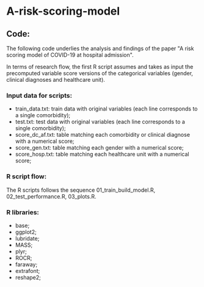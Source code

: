 # A-risk-scoring-model
## Code:

The following code underlies the analysis and findings of the paper "A risk scoring model of COVID-19 at hospital admission".

In terms of research flow, the first R script assumes and takes as input the precomputed variable score versions of the categorical variables (gender, clinical diagnoses and healthcare unit).

### Input data for scripts:

* train_data.txt: train data with original variables (each line corresponds to a single comorbidity);
* test.txt: test data with original variables (each line corresponds to a single comorbidity);
* score_dc_af.txt: table matching each comorbidity or clinical diagnose with a numerical score;
* score_gen.txt: table matching each gender with a numerical score;
* score_hosp.txt: table matching each healthcare unit with a numerical score;

### R script flow:

The R scripts follows the sequence 01_train_build_model.R, 02_test_performance.R, 03_plots.R.

### R libraries:
* base;
* ggplot2;
* lubridate;
* MASS;
* plyr;
* ROCR;
* faraway;
* extrafont;
* reshape2;
